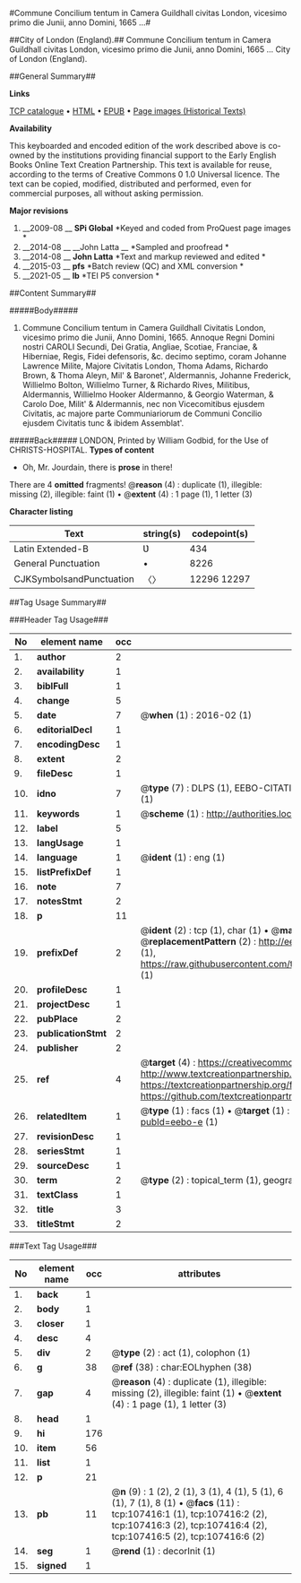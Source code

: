#Commune Concilium tentum in Camera Guildhall civitas London, vicesimo primo die Junii, anno Domini, 1665 ...#

##City of London (England).##
Commune Concilium tentum in Camera Guildhall civitas London, vicesimo primo die Junii, anno Domini, 1665 ...
City of London (England).

##General Summary##

**Links**

[TCP catalogue](http://www.ota.ox.ac.uk/tcp/)  • 
[HTML](http://tei.it.ox.ac.uk/tcp/Texts-HTML/free/A48/A48988.html)  • 
[EPUB](http://tei.it.ox.ac.uk/tcp/Texts-EPUB/free/A48/A48988.epub) • 
[Page images (Historical Texts)](https://historicaltexts.jisc.ac.uk/eebo-18368344e)

**Availability**

This keyboarded and encoded edition of the work described above is co-owned by the
    institutions providing financial support to the Early English Books Online Text Creation
    Partnership. This text is available for reuse, according to the terms of  Creative Commons 0 1.0 Universal
    licence. The text can be copied, modified, distributed and performed, even for commercial
    purposes, all without asking permission.

**Major revisions**

1. __2009-08 __ __SPi Global__ *Keyed and coded from ProQuest page images *
1. __2014-08 __ __John Latta __ *Sampled and proofread *
1. __2014-08 __ __John Latta__ *Text and markup reviewed and edited *
1. __2015-03 __ __pfs__ *Batch review (QC) and XML conversion *
1. __2021-05 __ __lb__ *TEI P5 conversion *

##Content Summary##

#####Body#####

1. Commune Concilium tentum in Camera Guildhall Civitatis London, vicesimo primo die Junii, Anno Domini, 1665. Annoque Regni Domini nostri CAROLI Secundi, Dei Gratia, Angliae, Scotiae, Franciae, & Hiberniae, Regis, Fidei defensoris, &c. decimo septimo, coram Johanne Lawrence Milite, Majore Civitatis London, Thoma Adams, Richardo Brown, & Thoma Aleyn, Mil' & Baronet', Aldermannis, Johanne Frederick, Willielmo Bolton, Willielmo Turner, & Richardo Rives, Militibus, Aldermannis, Willielmo Hooker Aldermanno, & Georgio Waterman, & Carolo Doe, Milit' & Aldermannis, nec non Vicecomitibus ejusdem Civitatis, ac majore parte Communiariorum de Communi Concilio ejusdem Civitatis tunc & ibidem Assemblat'.

#####Back#####
LONDON, Printed by William Godbid, for the Use of CHRISTS-HOSPITAL.
**Types of content**

  * Oh, Mr. Jourdain, there is **prose** in there!

There are 4 **omitted** fragments! 
 @__reason__ (4) : duplicate (1), illegible: missing (2), illegible: faint (1)  •  @__extent__ (4) : 1 page (1), 1 letter (3)

**Character listing**


|Text|string(s)|codepoint(s)|
|---|---|---|
|Latin Extended-B|Ʋ|434|
|General Punctuation|•|8226|
|CJKSymbolsandPunctuation|〈〉|12296 12297|

##Tag Usage Summary##

###Header Tag Usage###

|No|element name|occ|attributes|
|---|---|---|---|
|1.|__author__|2||
|2.|__availability__|1||
|3.|__biblFull__|1||
|4.|__change__|5||
|5.|__date__|7| @__when__ (1) : 2016-02 (1)|
|6.|__editorialDecl__|1||
|7.|__encodingDesc__|1||
|8.|__extent__|2||
|9.|__fileDesc__|1||
|10.|__idno__|7| @__type__ (7) : DLPS (1), EEBO-CITATION (1), VID (1), EEBO-PROQUEST (1), STC (2), OCLC (1)|
|11.|__keywords__|1| @__scheme__ (1) : http://authorities.loc.gov/ (1)|
|12.|__label__|5||
|13.|__langUsage__|1||
|14.|__language__|1| @__ident__ (1) : eng (1)|
|15.|__listPrefixDef__|1||
|16.|__note__|7||
|17.|__notesStmt__|2||
|18.|__p__|11||
|19.|__prefixDef__|2| @__ident__ (2) : tcp (1), char (1)  •  @__matchPattern__ (2) : ([0-9\-]+):([0-9IVX]+) (1), (.+) (1)  •  @__replacementPattern__ (2) : http://eebo.chadwyck.com/downloadtiff?vid=$1&page=$2 (1), https://raw.githubusercontent.com/textcreationpartnership/Texts/master/tcpchars.xml#$1 (1)|
|20.|__profileDesc__|1||
|21.|__projectDesc__|1||
|22.|__pubPlace__|2||
|23.|__publicationStmt__|2||
|24.|__publisher__|2||
|25.|__ref__|4| @__target__ (4) : https://creativecommons.org/publicdomain/zero/1.0/ (1), http://www.textcreationpartnership.org/docs/. (1), https://textcreationpartnership.org/faq/#faq05 (1), https://github.com/textcreationpartnership (1)|
|26.|__relatedItem__|1| @__type__ (1) : facs (1)  •  @__target__ (1) : https://data.historicaltexts.jisc.ac.uk/view?pubId=eebo-e (1)|
|27.|__revisionDesc__|1||
|28.|__seriesStmt__|1||
|29.|__sourceDesc__|1||
|30.|__term__|2| @__type__ (2) : topical_term (1), geographic_name (1)|
|31.|__textClass__|1||
|32.|__title__|3||
|33.|__titleStmt__|2||


###Text Tag Usage###

|No|element name|occ|attributes|
|---|---|---|---|
|1.|__back__|1||
|2.|__body__|1||
|3.|__closer__|1||
|4.|__desc__|4||
|5.|__div__|2| @__type__ (2) : act (1), colophon (1)|
|6.|__g__|38| @__ref__ (38) : char:EOLhyphen (38)|
|7.|__gap__|4| @__reason__ (4) : duplicate (1), illegible: missing (2), illegible: faint (1)  •  @__extent__ (4) : 1 page (1), 1 letter (3)|
|8.|__head__|1||
|9.|__hi__|176||
|10.|__item__|56||
|11.|__list__|1||
|12.|__p__|21||
|13.|__pb__|11| @__n__ (9) : 1 (2), 2 (1), 3 (1), 4 (1), 5 (1), 6 (1), 7 (1), 8 (1)  •  @__facs__ (11) : tcp:107416:1 (1), tcp:107416:2 (2), tcp:107416:3 (2), tcp:107416:4 (2), tcp:107416:5 (2), tcp:107416:6 (2)|
|14.|__seg__|1| @__rend__ (1) : decorInit (1)|
|15.|__signed__|1||

